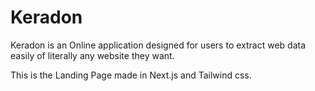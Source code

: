 # Keradon

Keradon is an Online application designed for users to extract web data easily of literally any website they want.

This is the Landing Page made in Next.js and Tailwind css.
